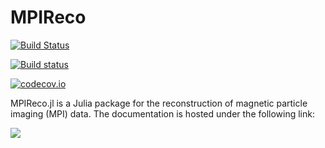 # MPIReco

[![Build Status](https://travis-ci.org/MagneticParticleImaging/MPIReco.jl.svg?branch=master)](https://travis-ci.org/MagneticParticleImaging/MPIReco.jl)

[![Build status](https://ci.appveyor.com/api/projects/status/vc0d2tt8bxdv3dnk/branch/master?svg=true)](https://ci.appveyor.com/project/tknopp/mpireco-jl/branch/master)

[![codecov.io](http://codecov.io/github/MagneticParticleImaging/MPIReco.jl/coverage.svg?branch=master)](http://codecov.io/github/MagneticParticleImaging/MPIReco.jl?branch=master)

MPIReco.jl is a Julia package for the reconstruction of magnetic particle imaging (MPI) data. The documentation is hosted under the following link:

[![](https://img.shields.io/badge/docs-latest-blue.svg)](https://magneticparticleimaging.github.io/MPIReco.jl/dev)
